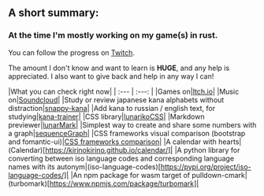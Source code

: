 ## A short summary:
### At the time I'm mostly working on my game(s) in rust.

You can follow the progress on [Twitch](https://twitch.tv/kirinokirino).

The amount I don't know and want to learn is **HUGE**, and any help is appreciated.
I also want to give back and help in any way I can!

|What you can check right now|
| :---         |     :---:      |
|Games on|[Itch.io](https://kirinokirino.itch.io)|
|Music on|[Soundcloud](https://soundcloud.com/kirinokirino)|
|Study or review japanese kana alphabets without distraction|[snappy-kana](https://lunariko.com/snappy-kana/)|
|Add kana to russian / english text, for studying|[kana-trainer](https://lunariko.com/Kana-trainer/)|
|CSS library|[lunarikoCSS](https://lunariko.com/lunarikoCSS/)|
|Markdown previewer|[lunarMark](https://kirinokirino.github.io/LunarMark/)|
|Simplest way to create and share some numbers with a graph|[sequenceGraph](https://lunariko.com/sequenceGraph/)|
|CSS frameworks visual comparison (bootstrap and fomantic-ui)|[CSS frameworks comparison](https://kirinokirino.github.io/CSS-frameworks-comparison/)|
|A calendar with hearts|(Calendar)[https://kirinokirino.github.io/calendar/]|
|A python library for converting between iso language codes and corresponding language names with its autonym|(iso-language-codes)[https://pypi.org/project/iso-language-codes/]|
|An npm package for wasm target of pulldown-cmark|(turbomark)[https://www.npmjs.com/package/turbomark]|
